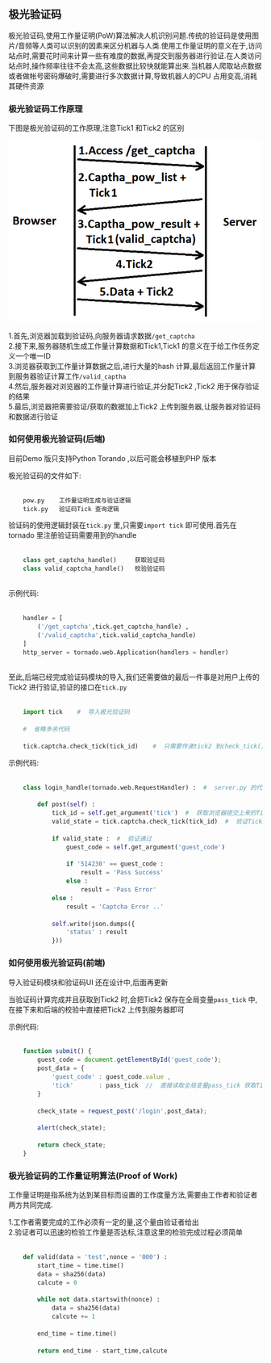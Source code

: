
## 极光验证码

  极光验证码,使用工作量证明(PoW)算法解决人机识别问题.传统的验证码是使用图片/音频等人类可以识别的因素来区分机器与人类.使用工作量证明的意义在于,访问站点时,需要花时间来计算一些有难度的数据,再提交到服务器进行验证.在人类访问站点时,操作频率往往不会太高,这些数据比较快就能算出来.当机器人爬取站点数据或者做帐号密码爆破时,需要进行多次数据计算,导致机器人的CPU 占用变高,消耗其硬件资源


### 极光验证码工作原理

  下图是极光验证码的工作原理,注意Tick1 和Tick2 的区别
  
  ![](picture\captcha_logic.png)
  
  1.首先,浏览器加载到验证码,向服务器请求数据`/get_captcha` <br/>
  2.接下来,服务器随机生成工作量计算数据和Tick1,Tick1 的意义在于给工作任务定义一个唯一ID <br/>
  3.浏览器获取到工作量计算数据之后,进行大量的hash 计算,最后返回工作量计算到服务器验证计算工作`/valid_captha` <br/>
  4.然后,服务器对浏览器的工作量计算进行验证,并分配Tick2 ,Tick2 用于保存验证的结果<br/>
  5.最后,浏览器把需要验证/获取的数据加上Tick2 上传到服务器,让服务器对验证码和数据进行验证
  
  
### 如何使用极光验证码(后端)
  
  目前Demo 版只支持Python Torando ,以后可能会移植到PHP 版本<br/>
  
  极光验证码的文件如下:
  
```

    pow.py    工作量证明生成与验证逻辑
    tick.py   验证码Tick 查询逻辑

```
  
  验证码的使用逻辑封装在`tick.py` 里,只需要`import tick` 即可使用.首先在tornado 里注册验证码需要用到的handle 
  
```python

    class get_captcha_handle()     获取验证码
    class valid_captcha_handle()   校验验证码
  
```
  
  示例代码:
  
```python

    handler = [
        ('/get_captcha',tick.get_captcha_handle) ,
        ('/valid_captcha',tick.valid_captcha_handle)
    ]
    http_server = tornado.web.Application(handlers = handler)
  
```
  
  至此,后端已经完成验证码模块的导入,我们还需要做的最后一件事是对用户上传的Tick2 进行验证,验证的接口在`tick.py`
  
```python

    import tick    #  导入极光验证码
    
    #  省略多余代码

    tick.captcha.check_tick(tick_id)    #  只需要传递tick2 到check_tick() 函数即可得到验证码校验结果

```
  
  示例代码:
  
```python

    class login_handle(tornado.web.RequestHandler) :  #  server.py 的代码

        def post(self) :
            tick_id = self.get_argument('tick')  #  获取浏览器提交上来的Tick2
            valid_state = tick.captcha.check_tick(tick_id)  #  验证Tick2 的结果

            if valid_state :  #  验证通过
                guest_code = self.get_argument('guest_code')

                if '514230' == guest_code :
                    result = 'Pass Success'
                else :
                    result = 'Pass Error'
            else :
                result = 'Captcha Error ..'

            self.write(json.dumps({
                'status' : result
            }))

```
  
  
### 如何使用极光验证码(前端)

  导入验证码模块和验证码UI 还在设计中,后面再更新
  
  当验证码计算完成并且获取到Tick2 时,会把Tick2 保存在全局变量`pass_tick` 中,在接下来和后端的校验中直接把Tick2 上传到服务器即可
  
  示例代码:
  
```javascript

    function submit() {
        guest_code = document.getElementById('guest_code');
        post_data = {
            'guest_code' : guest_code.value ,
            'tick'       : pass_tick  //  直接读取全局变量pass_tick 获取Tick2
        }

        check_state = request_post('/login',post_data);

        alert(check_state);

        return check_state;
    }

```
  

### 极光验证码的工作量证明算法(Proof of Work)

  工作量证明是指系统为达到某目标而设置的工作度量方法,需要由工作者和验证者两方共同完成.
  
  1.工作者需要完成的工作必须有一定的量,这个量由验证者给出<br/>
  2.验证者可以迅速的检验工作量是否达标,注意这里的检验完成过程必须简单
  
  
  
```python

    def valid(data = 'test',nonce = '000') :
        start_time = time.time()
        data = sha256(data)
        calcute = 0

        while not data.startswith(nonce) :
            data = sha256(data)
            calcute += 1

        end_time = time.time()

        return end_time - start_time,calcute
        
```
  
  
  
  
  
  
  
  
  
  
  
  
  
  
  
  
  
  

